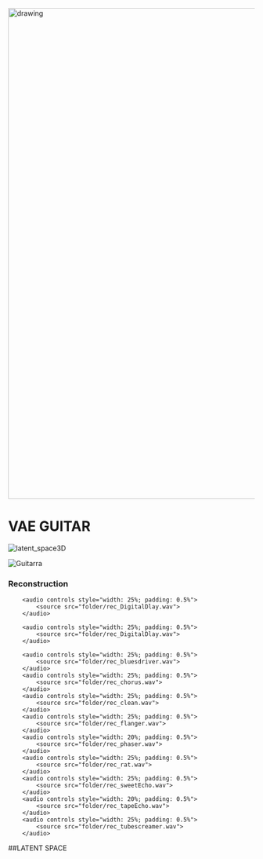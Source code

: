 
<img src="https://user-images.githubusercontent.com/31640735/170167887-bce3451d-f183-4b66-a041-7c5dd96cbab4.png" alt="drawing" width="1000"/>

# VAE GUITAR

![latent_space3D](https://user-images.githubusercontent.com/31640735/170166020-c0ea065d-5237-4534-982e-00393a2cc890.png)

![Guitarra](https://user-images.githubusercontent.com/31640735/170167851-d74f1017-5f94-45d9-8f28-78c10a3f8668.JPG)

### Reconstruction
<div class="figure">
    <div align="left">

        <audio controls style="width: 25%; padding: 0.5%">
            <source src="folder/rec_DigitalDlay.wav">
        </audio>
      
        <audio controls style="width: 25%; padding: 0.5%">
            <source src="folder/rec_DigitalDlay.wav">
        </audio>
        
        <audio controls style="width: 25%; padding: 0.5%">
            <source src="folder/rec_bluesdriver.wav">
        </audio>
        <audio controls style="width: 25%; padding: 0.5%">
            <source src="folder/rec_chorus.wav">
        </audio>
        <audio controls style="width: 25%; padding: 0.5%">
            <source src="folder/rec_clean.wav">
        </audio>
        <audio controls style="width: 25%; padding: 0.5%">
            <source src="folder/rec_flanger.wav">
        </audio>
        <audio controls style="width: 20%; padding: 0.5%">
            <source src="folder/rec_phaser.wav">
        </audio>
        <audio controls style="width: 25%; padding: 0.5%">
            <source src="folder/rec_rat.wav">
        </audio>
        <audio controls style="width: 25%; padding: 0.5%">
            <source src="folder/rec_sweetEcho.wav">
        </audio>
        <audio controls style="width: 20%; padding: 0.5%">
            <source src="folder/rec_tapeEcho.wav">
        </audio>
        <audio controls style="width: 25%; padding: 0.5%">
            <source src="folder/rec_tubescreamer.wav">
        </audio>
</div>
</div>


##LATENT SPACE



